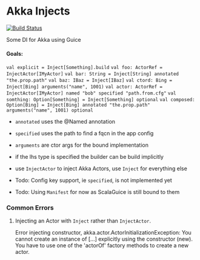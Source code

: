 Akka Injects
==========================
[![Build Status](https://travis-ci.org/jw3/akka-injects.svg?branch=master)](https://travis-ci.org/jw3/akka-injects)

Some DI for Akka using Guice

#### Goals:
```val explicit = Inject[Something].build```
```val foo: ActorRef = InjectActor[IMyActor]```
```val bar: String = Inject[String] annotated "the.prop.path"```
```val baz: IBaz = Inject[IBaz]```
```val ctord: Bing = Inject[Bing] arguments("name", 1001)```
```val actor: ActorRef = InjectActor[IMyActor] named "bob" specified "path.from.cfg"```
```val somthing: Option[Something] = Inject[Something] optional```
```val composed: Option[Bing] = Inject[Bing] annotated "the.prop.path" arguments("name", 1001) optional```

- ```annotated``` uses the @Named annotation
- ```specified``` uses the path to find a fqcn in the app config
- ```arguments``` are ctor args for the bound implementation
- if the lhs type is specified the builder can be build implicitly
- use ```InjectActor``` to inject Akka Actors, use ```Inject``` for everything else

- Todo: Config key support, ie ```specified```, is not implemented yet
- Todo: Using ```Manifest``` for now as ScalaGuice is still bound to them

### Common Errors

1) Injecting an Actor with ```Inject``` rather than ```InjectActor```.


    Error injecting constructor, akka.actor.ActorInitializationException: You cannot create an instance of [...] explicitly using the constructor (new). You have to use one of the 'actorOf' factory methods to create a new actor.
